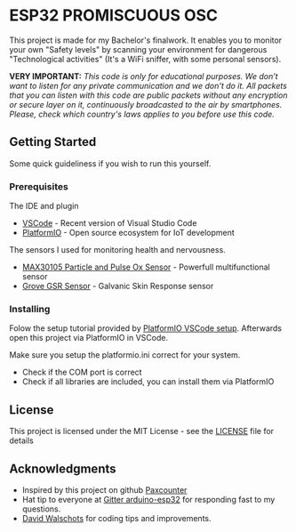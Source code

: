 # ESP32 PROMISCUOUS OSC

This project is made for my Bachelor's finalwork. It enables you to monitor your own "Safety levels" by scanning your environment 
for dangerous "Technological activities" (It's a WiFi sniffer, with some personal sensors).

**VERY IMPORTANT:** *This code is only for educational purposes. We don’t want to listen for any private communication and we don't do it. All packets that you can listen with this code are public packets without any encryption or secure layer on it, continuously broadcasted to the air by smartphones. Please, check which country's laws applies to you before use this code.*

## Getting Started

Some quick guideliness if you wish to run this yourself.

### Prerequisites

The IDE and plugin

* [VSCode](https://code.visualstudio.com/) - Recent version of Visual Studio Code
* [PlatformIO](https://platformio.org/) - Open source ecosystem for IoT development

The sensors I used for monitoring health and nervousness.

* [MAX30105 Particle and Pulse Ox Sensor](https://learn.sparkfun.com/tutorials/max30105-particle-and-pulse-ox-sensor-hookup-guide/all) - Powerfull multifunctional sensor
* [Grove GSR Sensor](http://wiki.seeedstudio.com/Grove-GSR_Sensor/) - Galvanic Skin Response sensor

### Installing

Folow the setup tutorial provided by [PlatformIO VSCode setup](https://docs.platformio.org/en/latest/ide/vscode.html).
Afterwards open this project via PlatformIO in VSCode.

Make sure you setup the platformio.ini correct for your system.

* Check if the COM port is correct
* Check if all libraries are included, you can install them via PlatformIO
## License

This project is licensed under the MIT License - see the [LICENSE](LICENSE) file for details

## Acknowledgments

* Inspired by this project on github [Paxcounter](https://github.com/cyberman54/ESP32-Paxcounter)
* Hat tip to everyone at [Gitter arduino-esp32](https://gitter.im/espressif/arduino-esp32) for responding fast to my questions.
* [David Walschots](https://github.com/davidwalschots) for coding tips and improvements. 
